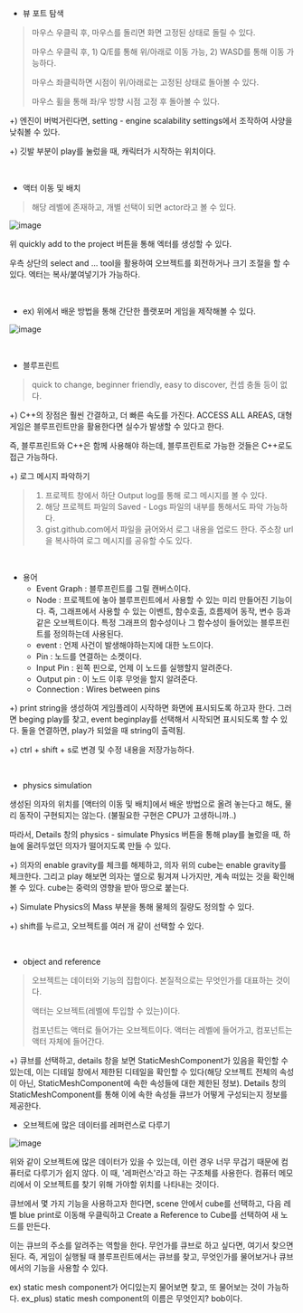- 뷰 포트 탐색
>마우스 우클릭 후, 마우스를 돌리면 화면 고정된 상태로 돌릴 수 있다.
>
>마우스 우클릭 후, 1) Q/E를 통해 위/아래로 이동 가능, 2) WASD를 통해 이동 가능하다.
>
>마우스 좌클릭하면 시점이 위/아래로는 고정된 상태로 돌아볼 수 있다.
>
>마우스 휠을 통해 좌/우 방향 시점 고정 후 돌아볼 수 있다.

+) 엔진이 버벅거린다면, setting - engine scalability settings에서 조작하여 사양을 낮춰볼 수 있다.

+) 깃발 부분이 play를 눌렀을 때, 캐릭터가 시작하는 위치이다.

<br>

- 액터 이동 및 배치
>해당 레벨에 존재하고, 개별 선택이 되면 actor라고 볼 수 있다.

![image](https://github.com/sonyrainy/TIL/assets/91364766/62745bf9-ed8b-4608-b399-57d79ee59437)

위 quickly add to the project 버튼을 통해 엑터를 생성할 수 있다.

우측 상단의 select and ... tool을 활용하여 오브젝트를 회전하거나 크기 조절을 할 수 있다. 엑터는 복사/붙여넣기가 가능하다.

<br>

- ex) 위에서 배운 방법을 통해 간단한 플랫포머 게임을 제작해볼 수 있다.

![image](https://github.com/sonyrainy/TIL/assets/91364766/0332bba9-95ff-48c8-8e50-b7690d45c8b0)

<br>

- 블루프린트
>quick to change, beginner friendly, easy to discover, 컨셉 충돌 등이 없다.

+) C++의 장점은 훨씬 간결하고, 더 빠른 속도를 가진다. ACCESS ALL AREAS, 대형 게임은 블루프린트만을 활용한다면 실수가 발생할 수 있다고 한다.

즉, 블루프린트와 C++은 함께 사용해야 하는데, 블루프린트로 가능한 것들은 C++로도 접근 가능하다.

+) 로그 메시지 파악하기
>1) 프로젝트 창에서 하단 Output log를 통해 로그 메시지를 볼 수 있다. 
>2) 해당 프로젝트 파일의 Saved - Logs 파일의 내부를 통해서도 파악 가능하다.
>3) gist.github.com에서 파일을 긁어와서 로그 내용을 업로드 한다. 주소창 url을 복사하여 로그 메시지를 공유할 수도 있다.

<br>

- 용어
  - Event Graph : 블루프린트를 그릴 캔버스이다.
  - Node : 프로젝트에 놓아 블루프린트에서 사용할 수 있는 미리 만들어진 기능이다. 즉, 그래프에서 사용할 수 있는 이벤트, 함수호출, 흐름제어 동작, 변수 등과 같은 오브젝트이다. 특정 그래프의 함수성이나 그 함수성이 들어있는 블루프린트를 정의하는데 사용된다.
  - event : 언제 사건이 발생해야하는지에 대한 노드이다.
  - Pin : 노드를 연결하는 소켓이다.
  - Input Pin : 왼쪽 핀으로, 언제 이 노드를 실행할지 알려준다.
  - Output pin : 이 노드 이후 무엇을 할지 알려준다.
  - Connection : Wires between pins

+) print string을 생성하여 게임플레이 시작하면 화면에 표시되도록 하고자 한다. 그러면 beging play를 찾고, event beginplay를 선택해서 시작되면 표시되도록 할 수 있다. 둘을 연결하면, play가 되었을 때 string이 출력됨.

  
+) ctrl + shift + s로 변경 및 수정 내용을 저장가능하다.

<br>

- physics simulation

생성된 의자의 위치를 [액터의 이동 및 배치]에서 배운 방법으로 올려 놓는다고 해도, 물리 동작이 구현되지는 않는다. (불필요한 구현은 CPU가 고생하니까..)

따라서, Details 창의 physics - simulate Physics 버튼을 통해 play를 눌렀을 때, 하늘에 올려두었던 의자가 떨어지도록 만들 수 있다.

+) 의자의 enable gravity를 체크를 해제하고, 의자 위의 cube는 enable gravity를 체크한다. 그리고 play 해보면 의자는 옆으로 튕겨져 나가지만, 계속 떠있는 것을 확인해볼 수 있다. cube는 중력의 영향을 받아 땅으로 붙는다.

+) Simulate Physics의 Mass 부분을 통해 물체의 질량도 정의할 수 있다.

+) shift를 누르고, 오브젝트를 여러 개 같이 선택할 수 있다.

<br>

- object and reference
>
>오브젝트는 데이터와 기능의 집합이다. 본질적으로는 무엇인가를 대표하는 것이다.
>
>액터는 오브젝트(레벨에 투입할 수 있는)이다.
>
>컴포넌트는 액터로 들어가는 오브젝트이다. 액터는 레벨에 들어가고, 컴포넌트는 액터 자체에 들어간다.

+) 큐브를 선택하고, details 창을 보면 StaticMeshComponent가 있음을 확인할 수 있는데, 이는 디테일 창에서 제한된 디테일을 확인할 수 있다(해당 오브젝트 전체의 속성이 아닌, StaticMeshComponent에 속한 속성들에 대한 제한된 정보). Details 창의 StaticMeshComponent를 통해 이에 속한 속성들 큐브가 어떻게 구성되는지 정보를 제공한다.

- 오브젝트에 많은 데이터를 레퍼런스로 다루기

![image](https://github.com/sonyrainy/TIL/assets/91364766/c00d38eb-fb7f-4a58-91dd-4e3e957c6f89)

위와 같이 오브젝트에 많은 데이터가 있을 수 있는데, 이런 경우 너무 무겁기 때문에 컴퓨터로 다루기가 쉽지 않다. 이 때, '레퍼런스'라고 하는 구조체를 사용한다. 컴퓨터 메모리에서 이 오브젝트를 찾기 위해 가야할 위치를 나타내는 것이다.

큐브에서 몇 가지 기능을 사용하고자 한다면, scene 안에서 cube를 선택하고, 다음 레벨 blue print로 이동해 우클릭하고 Create a Reference to Cube를 선택하여 새 노드를 만든다. 

이는 큐브의 주소를 알려주는 역할을 한다. 무언가를 큐브로 하고 싶다면, 여기서 찾으면 된다. 즉, 게임이 실행될 때 블루프린트에서는 큐브를 찾고, 무엇인가를 물어보거나 큐브에서의 기능을 사용할 수 있다.

ex) static mesh component가 어디있는지 물어보면 찾고, 또 물어보는 것이 가능하다. ex_plus) static mesh component의 이름은 무엇인지? bob이다.

